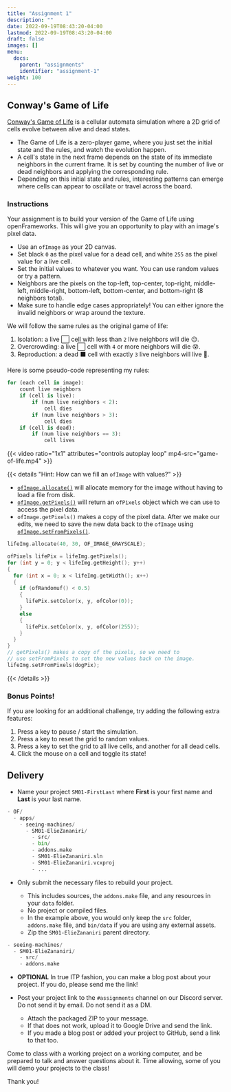 ```yaml
---
title: "Assignment 1"
description: ""
date: 2022-09-19T08:43:20-04:00
lastmod: 2022-09-19T08:43:20-04:00
draft: false
images: []
menu:
  docs:
    parent: "assignments"
    identifier: "assignment-1"
weight: 100
---
```


## Conway's Game of Life

[Conway's Game of Life](https://en.wikipedia.org/wiki/Conway%27s_Game_of_Life) is a cellular automata simulation where a 2D grid of cells evolve between alive and dead states.

* The Game of Life is a zero-player game, where you just set the initial state and the rules, and watch the evolution happen.
* A cell's state in the next frame depends on the state of its immediate neighbors in the current frame. It is set by counting the number of live or dead neighbors and applying the corresponding rule.
* Depending on this initial state and rules, interesting patterns can emerge where cells can appear to oscillate or travel across the board.

### Instructions

Your assignment is to build your version of the Game of Life using openFrameworks. This will give you an opportunity to play with an image's pixel data.

* Use an `ofImage` as your 2D canvas.
* Set black `0` as the pixel value for a dead cell, and white `255` as the pixel value for a live cell.
* Set the initial values to whatever you want. You can use random values or try a pattern.
* Neighbors are the pixels on the top-left, top-center, top-right, middle-left, middle-right, bottom-left, bottom-center, and bottom-right (8 neighbors total).
* Make sure to handle edge cases appropriately! You can either ignore the invalid neighbors or wrap around the texture.

We will follow the same rules as the original game of life:

1. Isolation: a live ⬜ cell with less than `2` live neighbors will die 😥.
1. Overcrowding: a live ⬜ cell with `4` or more neighbors will die 😵.
1. Reproduction: a dead ⬛ cell with exactly `3` live neighbors will live 🐣.

Here is some pseudo-code representing my rules:

```python
for (each cell in image):
    count live neighbors
    if (cell is live):
        if (num live neighbors < 2):
            cell dies
        if (num live neighbors > 3):
            cell dies
    if (cell is dead):
        if (num live neighbors == 3):
            cell lives
```

{{< video ratio="1x1" attributes="controls autoplay loop" mp4-src="game-of-life.mp4" >}}

{{< details "Hint: How can we fill an <code>ofImage</code> with values?" >}}

* [`ofImage.allocate()`](https://openframeworks.cc/documentation/graphics/ofImage/#show_allocate) will allocate memory for the image without having to load a file from disk.
* [`ofImage.getPixels()`](https://openframeworks.cc/documentation/graphics/ofImage/#show_getPixels) will return an `ofPixels` object which we can use to access the pixel data.
* `ofImage.getPixels()` makes a copy of the pixel data. After we make our edits, we need to save the new data back to the `ofImage` using [`ofImage.setFromPixels()`](https://openframeworks.cc/documentation/graphics/ofImage/#show_setFromPixels).

```cpp
lifeImg.allocate(40, 30, OF_IMAGE_GRAYSCALE);

ofPixels lifePix = lifeImg.getPixels();
for (int y = 0; y < lifeImg.getHeight(); y++)
{
  for (int x = 0; x < lifeImg.getWidth(); x++)
  {
    if (ofRandomuf() < 0.5)
    {
      lifePix.setColor(x, y, ofColor(0));
    }
    else
    {
      lifePix.setColor(x, y, ofColor(255));
    }
  }
}
// getPixels() makes a copy of the pixels, so we need to 
// use setFromPixels to set the new values back on the image.
lifeImg.setFromPixels(dogPix);
```

{{< /details >}}

### Bonus Points!

If you are looking for an additional challenge, try adding the following extra features:

1. Press a key to pause / start the simulation.
1. Press a key to reset the grid to random values.
1. Press a key to set the grid to all live cells, and another for all dead cells.
1. Click the mouse on a cell and toggle its state!

## Delivery

* Name your project `SM01-FirstLast` where **First** is your first name and **Last** is your last name.

```python
- OF/
  - apps/
    - seeing-machines/
      - SM01-ElieZananiri/
        - src/
        - bin/
        - addons.make
        - SM01-ElieZananiri.sln
        - SM01-ElieZananiri.vcxproj
        - ...
```

* Only submit the necessary files to rebuild your project.

  * This includes sources, the `addons.make` file, and any resources in your `data` folder.
  * No project or compiled files.
  * In the example above, you would only keep the `src` folder, `addons.make` file, and `bin/data` if you are using any external assets.
  * Zip the `SM01-ElieZananiri` parent directory.

```python
- seeing-machines/
  - SM01-ElieZananiri/
    - src/
    - addons.make
```

* **OPTIONAL** In true ITP fashion, you can make a blog post about your project. If you do, please send me the link!

* Post your project link to the `#assignments` channel on our Discord server. Do not send it by email. Do not send it as a DM.

  * Attach the packaged ZIP to your message.
  * If that does not work, upload it to Google Drive and send the link.
  * If you made a blog post or added your project to GitHub, send a link to that too.

Come to class with a working project on a working computer, and be prepared to talk and answer questions about it. Time allowing, some of you will demo your projects to the class!

Thank you!
